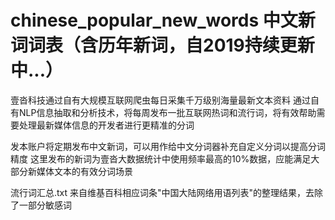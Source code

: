 # chinese_popular_new_words 中文新词词表（含历年新词，自2019持续更新中...）
壹沓科技通过自有大规模互联网爬虫每日采集千万级别海量最新文本资料
通过自有NLP信息抽取和分析技术，将每周发布一批互联网热词和流行词，将有效帮助需要处理最新媒体信息的开发者进行更精准的分词

发本账户将定期发布中文新词，可以用作给中文分词器补充自定义分词以提高分词精度
这里发布的新词为壹沓大数据统计中使用频率最高的10%数据，应能满足大部分新媒体文本的有效分词场景

流行词汇总.txt 来自维基百科相应词条"中国大陆网络用语列表"的整理结果，去除了一部分敏感词
